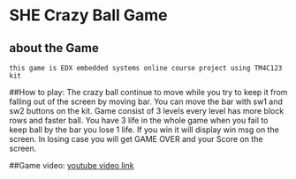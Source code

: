 # SHE Crazy Ball Game

## about the Game
    this game is EDX embedded systems online course project using TM4C123 kit
     
##How to play: 
    The crazy ball continue to move while you try to keep it from falling out of the screen by moving bar.
    You can move the bar with sw1 and sw2 buttons on the kit.
    Game consist of 3 levels every level has more block rows and faster ball.
    You have 3 life in the whole game when you fail to keep ball by the bar you lose 1 life.
    If you win it will display win msg on the screen.
    In losing case you will get GAME OVER and your Score on the screen. 
    
##Game video:
    [youtube video link](https://www.youtube.com/watch?v=TqI-LqySCzU)
    
  
  
  
